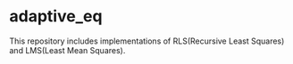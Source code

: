 # adaptive_eq
This repository includes implementations of RLS(Recursive Least Squares) and LMS(Least Mean Squares).
